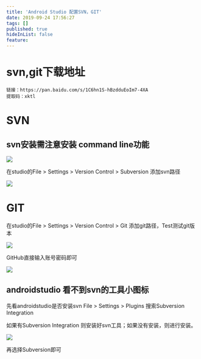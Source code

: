 ```yaml
---
title: 'Android Studio 配置SVN，GIT'
date: 2019-09-24 17:56:27
tags: []
published: true
hideInList: false
feature: 
---
```

# svn,git下载地址  
```
链接：https://pan.baidu.com/s/1C6hn1S-hBzdduEoIm7-4XA 
提取码：xktl 
```

# SVN
## svn安装需注意安装 command line功能

![](https://ouluqiang.github.io//post-images/1569568588046.png)


在studio的File > Settings > Version Control > Subversion 添加svn路径

![](https://ouluqiang.github.io//post-images/1569568609300.png)



# GIT
在studio的File > Settings > Version Control > Git 添加git路径，Test测试git版本

![](https://ouluqiang.github.io//post-images/1569568633842.png)


GitHub直接输入账号密码即可

![](https://ouluqiang.github.io//post-images/1569568657529.png)


## androidstudio 看不到svn的工具小图标

先看androidstudio是否安装svn
File > Settings > Plugins 搜索Subversion Integration

如果有Subversion Integration 则安装好svn工具；如果没有安装，则进行安装。

![](https://ouluqiang.github.io//post-images/1569568783281.png)


再选择Subversion即可